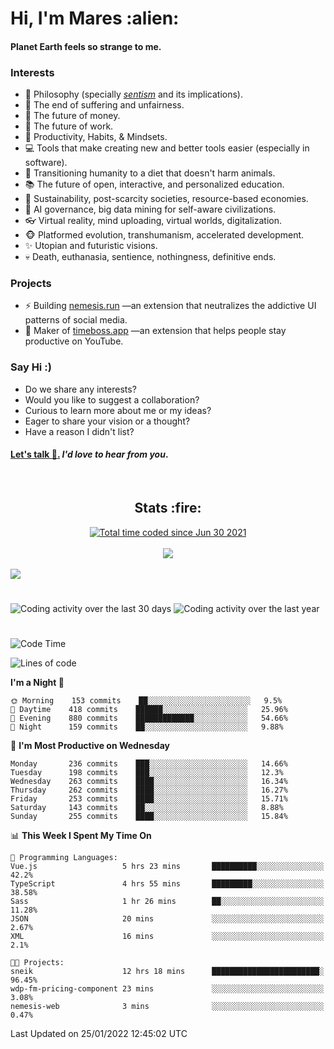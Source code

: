 <h1>Hi, I'm Mares :alien:</h1>

#### Planet Earth feels so strange to me.

### **Interests**

- 🌊 Philosophy (specially [_sentism_][sentismmedium] and its implications).
- 🎯 The end of suffering and unfairness.
- 💸 The future of money.
- 💼 The future of work.
- 🧠 Productivity, Habits, & Mindsets.
- 💻 Tools that make creating new and better tools easier (especially in software).
- 🥗 Transitioning humanity to a diet that doesn't harm animals.
- 📚 The future of open, interactive, and personalized education.
- 🌱 Sustainability, post-scarcity societies, resource-based economies.
- 🤖 AI governance, big data mining for self-aware civilizations.
- 👓 Virtual reality, mind uploading, virtual worlds, digitalization.
- 🐵 Platformed evolution, transhumanism, accelerated development.
- ✨ Utopian and futuristic visions.
- 💀 Death, euthanasia, sentience, nothingness, definitive ends.


### **Projects**

- ⚡ Building [nemesis.run](https://nemesis.run) —an extension that neutralizes the addictive UI patterns of social media.
- 💎 Maker of [timeboss.app](https://timeboss.app) —an extension that helps people stay productive on YouTube.


### **Say Hi :)**

- Do we share any interests?
- Would you like to suggest a collaboration?
- Curious to learn more about me or my ideas?
- Eager to share your vision or a thought?
- Have a reason I didn't list?

#### [Let's talk :wave:.](mailto:mareszhar@gmail.com) _I'd love to hear from you_.

[sentismmedium]: https://medium.com/@mareszhar/born-a-prisoner-a-reflection-about-life-its-struggles-and-a-plan-to-escape-d8566ce9b026

<br>

<h2 align="center">Stats :fire:</h2>

<div align="center">
  <a href="https://wakatime.com/@cfdc0e0d-4860-4b62-9ff0-cb659185525e">
    <img src="https://wakatime.com/badge/user/cfdc0e0d-4860-4b62-9ff0-cb659185525e.svg" alt="Total time coded since Jun 30 2021" />
  </a>
</div>

<br>

<!-- 
Add or remove this: 
&dates=B1AAB3FF 
...or this...
&date_format=M%20j%5B%2C%20Y%5D
from the *streak stats URL below* if they get bugged and aren't updating: 
-->

<div align="center">
  <img src="https://github-readme-streak-stats.herokuapp.com?user=mareszhar&theme=black-ice&hide_border=true&stroke=FFFFFF15&ring=DF8FFE&fire=DF8FFE&currStreakLabel=DF8FFE&background=1A232A&currStreakNum=86FFAB&dates=B1AAB3FF&date_format=M%20j%5B%2C%20Y%5D">
</div>

<br>

<img src="https://activity-graph.herokuapp.com/graph?username=mareszhar&theme=nord&bg_color=00000000&color=979797&line=DF8FFE&point=00000000&area=true&hide_border=true">

<br>

<h1></h1>

<img src="https://wakatime.com/share/@mares/5df0ff02-9c79-41b4-b540-51dc9c65a57b.svg" alt="Coding activity over the last 30 days" />
<img src="https://wakatime.com/share/@mares/ea89ba71-f374-40af-930c-e0655909fe37.svg" alt="Coding activity over the last year" />

<h1></h1>

<!--START_SECTION:waka-->
![Code Time](http://img.shields.io/badge/Code%20Time-450%20hrs%2030%20mins-blue)

![Lines of code](https://img.shields.io/badge/From%20Hello%20World%20I%27ve%20Written-124%20Thousand%20lines%20of%20code-blue)

**I'm a Night 🦉** 

```text
🌞 Morning    153 commits    ██░░░░░░░░░░░░░░░░░░░░░░░   9.5% 
🌆 Daytime    418 commits    ██████░░░░░░░░░░░░░░░░░░░   25.96% 
🌃 Evening    880 commits    █████████████░░░░░░░░░░░░   54.66% 
🌙 Night      159 commits    ██░░░░░░░░░░░░░░░░░░░░░░░   9.88%

```
📅 **I'm Most Productive on Wednesday** 

```text
Monday       236 commits    ███░░░░░░░░░░░░░░░░░░░░░░   14.66% 
Tuesday      198 commits    ███░░░░░░░░░░░░░░░░░░░░░░   12.3% 
Wednesday    263 commits    ████░░░░░░░░░░░░░░░░░░░░░   16.34% 
Thursday     262 commits    ████░░░░░░░░░░░░░░░░░░░░░   16.27% 
Friday       253 commits    ████░░░░░░░░░░░░░░░░░░░░░   15.71% 
Saturday     143 commits    ██░░░░░░░░░░░░░░░░░░░░░░░   8.88% 
Sunday       255 commits    ████░░░░░░░░░░░░░░░░░░░░░   15.84%

```


📊 **This Week I Spent My Time On** 

```text
💬 Programming Languages: 
Vue.js                   5 hrs 23 mins       ██████████░░░░░░░░░░░░░░░   42.2% 
TypeScript               4 hrs 55 mins       █████████░░░░░░░░░░░░░░░░   38.58% 
Sass                     1 hr 26 mins        ██░░░░░░░░░░░░░░░░░░░░░░░   11.28% 
JSON                     20 mins             ░░░░░░░░░░░░░░░░░░░░░░░░░   2.67% 
XML                      16 mins             ░░░░░░░░░░░░░░░░░░░░░░░░░   2.1%

🐱‍💻 Projects: 
sneik                    12 hrs 18 mins      ████████████████████████░   96.45% 
wdp-fm-pricing-component 23 mins             ░░░░░░░░░░░░░░░░░░░░░░░░░   3.08% 
nemesis-web              3 mins              ░░░░░░░░░░░░░░░░░░░░░░░░░   0.47%

```


 Last Updated on 25/01/2022 12:45:02 UTC
<!--END_SECTION:waka-->
